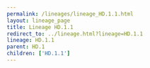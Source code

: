 ```yaml
---
permalink: /lineages/lineage_HD.1.1.html
layout: lineage_page
title: Lineage HD.1.1
redirect_to: ../lineage.html?lineage=HD.1.1
lineage: HD.1.1
parent: HD.1
children: ['HD.1.1']
---
```

